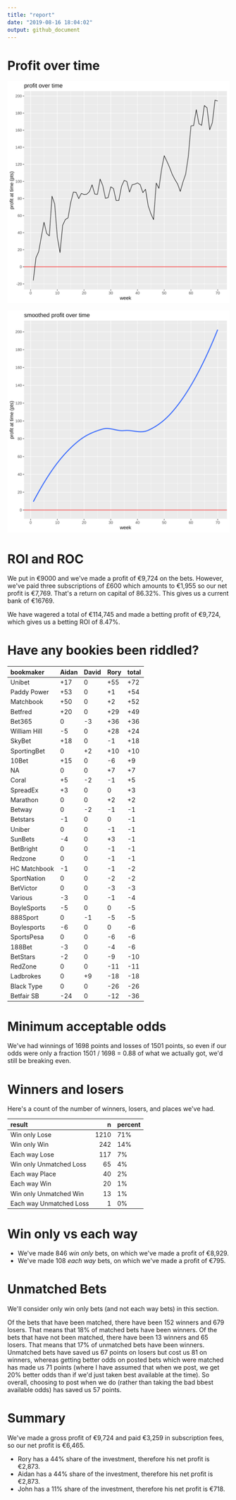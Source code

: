 ```yaml
---
title: "report"
date: "2019-08-16 18:04:02"
output: github_document
---
```




# Profit over time

![plot of chunk profit-over-time](figure/profit-over-time-1.png)

![plot of chunk profit-over-time-smooth](figure/profit-over-time-smooth-1.png)


# ROI and ROC



We put in €9000 and we've made a profit of €9,724 on the bets. However, we've paid three subscriptions of £600 which amounts to €1,955 so our net profit is €7,769. That's a return on capital of 86.32%. This gives us a current bank of €16769.

We have wagered a total of €114,745 and made a betting profit of €9,724, which gives us a betting ROI of 8.47%.


# Have any bookies been riddled?


|bookmaker    |Aidan |David |Rory |total |
|:------------|:-----|:-----|:----|:-----|
|Unibet       |+17   |0     |+55  |+72   |
|Paddy Power  |+53   |0     |+1   |+54   |
|Matchbook    |+50   |0     |+2   |+52   |
|Betfred      |+20   |0     |+29  |+49   |
|Bet365       |0     |-3    |+36  |+36   |
|William Hill |-5    |0     |+28  |+24   |
|SkyBet       |+18   |0     |-1   |+18   |
|SportingBet  |0     |+2    |+10  |+10   |
|10Bet        |+15   |0     |-6   |+9    |
|NA           |0     |0     |+7   |+7    |
|Coral        |+5    |-2    |-1   |+5    |
|SpreadEx     |+3    |0     |0    |+3    |
|Marathon     |0     |0     |+2   |+2    |
|Betway       |0     |-2    |-1   |-1    |
|Betstars     |-1    |0     |0    |-1    |
|Uniber       |0     |0     |-1   |-1    |
|SunBets      |-4    |0     |+3   |-1    |
|BetBright    |0     |0     |-1   |-1    |
|Redzone      |0     |0     |-1   |-1    |
|HC Matchbook |-1    |0     |-1   |-2    |
|SportNation  |0     |0     |-2   |-2    |
|BetVictor    |0     |0     |-3   |-3    |
|Various      |-3    |0     |-1   |-4    |
|BoyleSports  |-5    |0     |0    |-5    |
|888Sport     |0     |-1    |-5   |-5    |
|Boylesports  |-6    |0     |0    |-6    |
|SportsPesa   |0     |0     |-6   |-6    |
|188Bet       |-3    |0     |-4   |-6    |
|BetStars     |-2    |0     |-9   |-10   |
|RedZone      |0     |0     |-11  |-11   |
|Ladbrokes    |0     |+9    |-18  |-18   |
|Black Type   |0     |0     |-26  |-26   |
|Betfair SB   |-24   |0     |-12  |-36   |


# Minimum acceptable odds



We've had winnings of 1698 points and losses of 1501 points, so even if our odds were only a fraction 1501 / 1698 = 0.88 of what we actually got, we'd still be breaking even.


# Winners and losers

Here's a count of the number of winners, losers, and places we've had.


|result                  |    n|percent |
|:-----------------------|----:|:-------|
|Win only Lose           | 1210|71%     |
|Win only Win            |  242|14%     |
|Each way Lose           |  117|7%      |
|Win only Unmatched Loss |   65|4%      |
|Each way Place          |   40|2%      |
|Each way Win            |   20|1%      |
|Win only Unmatched Win  |   13|1%      |
|Each way Unmatched Loss |    1|0%      |


# Win only vs each way



* We've made 846 _win only_ bets, on which we've made a profit of €8,929. 
* We've made 108 _each way_ bets, on which we've made a profit of €795.


# Unmatched Bets



We'll consider only win only bets (and not each way bets) in this section.

Of the bets that have been matched, there have been 152 winners and 679 losers. That means that 18% of matched bets have been winners. Of the bets that have not been matched, there have been 13 winners and 65 losers. That means that 17% of unmatched bets have been winners. Unmatched bets have saved us 67 points on losers but cost us 81 on winners, whereas getting better odds on posted bets which were matched has made us 71 points (where I have assumed that when we post, we get 20% better odds than if we'd just taken best available at the time). So overall, choosing to post when we do (rather than taking the bad bbest available odds) has saved us 57 points.


# Summary



We've made a gross profit of €9,724 and paid €3,259 in subscription fees, so our net profit is €6,465.

* Rory has a 44% share of the investment, therefore his net profit is €2,873.
* Aidan has a 44% share of the investment, therefore his net profit is €2,873.
* John has a 11% share of the investment, therefore his net profit is €718.
